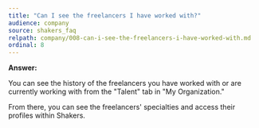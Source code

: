 ```yaml
---
title: "Can I see the freelancers I have worked with?"
audience: company
source: shakers_faq
relpath: company/008-can-i-see-the-freelancers-i-have-worked-with.md
ordinal: 8
---
```


**Answer:**

You can see the history of the freelancers you have worked with or are currently working with from the "Talent" tab in "My Organization."

From there, you can see the freelancers' specialties and access their profiles within Shakers.
